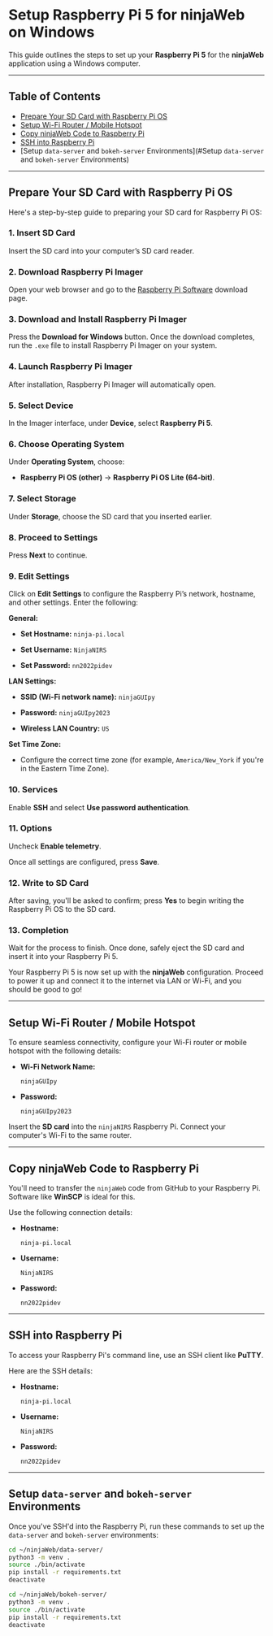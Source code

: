 # Setup Raspberry Pi 5 for ninjaWeb on Windows

This guide outlines the steps to set up your **Raspberry Pi 5** for the **ninjaWeb** application using a Windows computer.

---

## Table of Contents

* [Prepare Your SD Card with Raspberry Pi OS](#prepare-your-sd-card-with-raspberry-pi-os)
* [Setup Wi-Fi Router / Mobile Hotspot](#setup-wi-fi-router--mobile-hotspot)
* [Copy ninjaWeb Code to Raspberry Pi](#copy-ninjaweb-code-to-raspberry-pi)
* [SSH into Raspberry Pi](#ssh-into-raspberry-pi)
* [Setup `data-server` and `bokeh-server` Environments](#Setup `data-server` and `bokeh-server` Environments)

---

## Prepare Your SD Card with Raspberry Pi OS

Here's a step-by-step guide to preparing your SD card for Raspberry Pi OS:

### 1. Insert SD Card

Insert the SD card into your computer’s SD card reader.

### 2. Download Raspberry Pi Imager

Open your web browser and go to the [Raspberry Pi Software](https://www.raspberrypi.com/software/) download page.

### 3. Download and Install Raspberry Pi Imager

Press the **Download for Windows** button. Once the download completes, run the `.exe` file to install Raspberry Pi Imager on your system.

### 4. Launch Raspberry Pi Imager

After installation, Raspberry Pi Imager will automatically open.

### 5. Select Device

In the Imager interface, under **Device**, select **Raspberry Pi 5**.

### 6. Choose Operating System

Under **Operating System**, choose:

* **Raspberry Pi OS (other)** $\rightarrow$ **Raspberry Pi OS Lite (64-bit)**.

### 7. Select Storage

Under **Storage**, choose the SD card that you inserted earlier.

### 8. Proceed to Settings

Press **Next** to continue.

### 9. Edit Settings

Click on **Edit Settings** to configure the Raspberry Pi’s network, hostname, and other settings. Enter the following:

**General:**

* **Set Hostname:** `ninja-pi.local`

* **Set Username:** `NinjaNIRS`

* **Set Password:** `nn2022pidev`

**LAN Settings:**

* **SSID (Wi-Fi network name):** `ninjaGUIpy`

* **Password:** `ninjaGUIpy2023`

* **Wireless LAN Country:** `US`

**Set Time Zone:**

* Configure the correct time zone (for example, `America/New_York` if you're in the Eastern Time Zone).

### 10. Services

Enable **SSH** and select **Use password authentication**.

### 11. Options

Uncheck **Enable telemetry**.

Once all settings are configured, press **Save**.

### 12. Write to SD Card

After saving, you'll be asked to confirm; press **Yes** to begin writing the Raspberry Pi OS to the SD card.

### 13. Completion

Wait for the process to finish. Once done, safely eject the SD card and insert it into your Raspberry Pi 5.

Your Raspberry Pi 5 is now set up with the **ninjaWeb** configuration. Proceed to power it up and connect it to the internet via LAN or Wi-Fi, and you should be good to go!

---

## Setup Wi-Fi Router / Mobile Hotspot

To ensure seamless connectivity, configure your Wi-Fi router or mobile hotspot with the following details:

* **Wi-Fi Network Name:**
    ```
    ninjaGUIpy
    ```
* **Password:**
    ```
    ninjaGUIpy2023
    ```

Insert the **SD card** into the `ninjaNIRS` Raspberry Pi. Connect your computer's Wi-Fi to the same router.

---

## Copy ninjaWeb Code to Raspberry Pi

You'll need to transfer the `ninjaWeb` code from GitHub to your Raspberry Pi. Software like **WinSCP** is ideal for this.

Use the following connection details:

* **Hostname:**
    ```
    ninja-pi.local
    ```
* **Username:**
    ```
    NinjaNIRS
    ```
* **Password:**
    ```
    nn2022pidev
    ```

---

## SSH into Raspberry Pi

To access your Raspberry Pi's command line, use an SSH client like **PuTTY**.

Here are the SSH details:

* **Hostname:**
    ```
    ninja-pi.local
    ```
* **Username:**
    ```
    NinjaNIRS
    ```
* **Password:**
    ```
    nn2022pidev
    ```

---

## Setup `data-server` and `bokeh-server` Environments

Once you've SSH'd into the Raspberry Pi, run these commands to set up the `data-server` and `bokeh-server` environments:

```bash
cd ~/ninjaWeb/data-server/
python3 -m venv .
source ./bin/activate
pip install -r requirements.txt
deactivate

cd ~/ninjaWeb/bokeh-server/
python3 -m venv .
source ./bin/activate
pip install -r requirements.txt
deactivate
